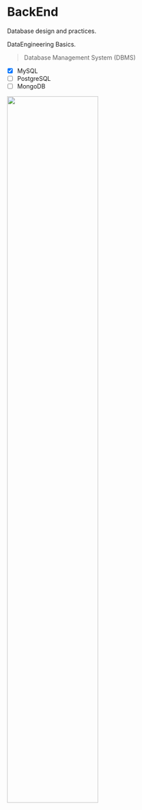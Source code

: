 # BackEnd
Database design and practices.

DataEngineering Basics.

> Database Management System (DBMS)

- [x] MySQL
- [ ] PostgreSQL
- [ ] MongoDB

<img src='https://hachinet.com/upload/2020/08/hinh-anh-bai-viet-202008240419_1153518213.jpg' width=65%>

